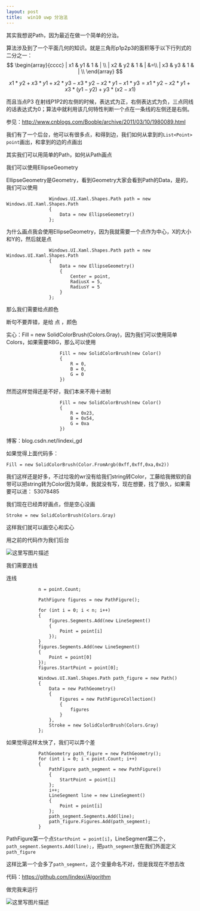 ```yaml
---
layout: post
title:  win10 uwp 分治法 
---
```


<!--more-->

其实我想说Path，因为最近在做一个简单的分治。

算法涉及到了一个平面几何的知识。就是三角形p1p2p3的面积等于以下行列式的二分之一： 
$$
\begin{array}{cccc} 
| x1 & y1 & 1 & | \\
| x2 & y2 & 1 & | &=\\
| x3 & y3 & 1 & | \\
\end{array}
$$


 $$x1*y2+x3*y1+x2*y3-x3*y2-x2*y1-x1*y3  = x1*y2-x2*y1+x3*(y1-y2)+y3*(x2-x1)$$
 
而且当点P3 在射线P1P2的左侧的时候，表达式为正，右侧表达式为负，三点同线的话表达式为0；算法中就利用该几何特性判断一个点在一条线的左侧还是右侧。

参见：http://www.cnblogs.com/Booble/archive/2011/03/10/1980089.html

我们有了一个后台，他可以有很多点，和得到边，我们如何从拿到的`List<Point> point`画出，和拿到的边的点画出

其实我们可以用简单的Path，如何从Path画点

我们可以使用EllipseGeometry

EllipseGeometry是Geometry，看到Geometry大家会看到Path的Data，是的，我们可以使用

```
                Windows.UI.Xaml.Shapes.Path path = new Windows.UI.Xaml.Shapes.Path
                {
                    Data = new EllipseGeometry()
                };
```

为什么画点我会使用EllipseGeometry，因为我就需要一个点作为中心，X的大小和Y的，然后就是点

```
                Windows.UI.Xaml.Shapes.Path path = new Windows.UI.Xaml.Shapes.Path
                {
                    Data = new EllipseGeometry()
                    {
                        Center = point,
                        RadiusX = 5,
                        RadiusY = 5
                    }
                };
```

那么我们需要给点颜色

断句不要弄错，是给 点 ，颜色

实心：Fill = new SolidColorBrush(Colors.Gray)，因为我们可以使用简单Colors，如果需要RBG，那么可以使用

```
                    Fill = new SolidColorBrush(new Color()
                    {
                        R = 0,
                        B = 0,
                        G = 0
                    })
```

然而这样觉得还是不好，我们本来不用十进制

```
                    Fill = new SolidColorBrush(new Color()
                    {
                        R = 0x23,
                        B = 0x54,
                        G = 0xa
                    })
```

博客：blog.csdn.net/lindexi_gd

如果觉得上面代码多：

```
Fill = new SolidColorBrush(Color.FromArgb(0xff,0xff,0xa,0x2))
```

我们这样还是好多，不过垃圾的wr没有给我们string转Color，工藤给我微软的自带可以把string转为Color因为简单，我就没有写，现在想要，找了很久，如果需要可以进： 53078485

我们现在已经弄好画点，但是空心没画

```
Stroke = new SolidColorBrush(Colors.Gray)
```

这样我们就可以画空心和实心

用之前的代码作为我们后台

![这里写图片描述](http://img.blog.csdn.net/20160523191436593)

我们需要连线

连线

```
            n = point.Count;

            PathFigure figures = new PathFigure();

            for (int i = 0; i < n; i++)
            {
                figures.Segments.Add(new LineSegment()
                {
                    Point = point[i]
                });
            }
            figures.Segments.Add(new LineSegment()
            {
                Point = point[0]
            });
            figures.StartPoint = point[0];

            Windows.UI.Xaml.Shapes.Path path_figure = new Path()
            {
                Data = new PathGeometry()
                {
                    Figures = new PathFigureCollection()
                    {
                        figures
                    }
                },
                Stroke = new SolidColorBrush(Colors.Gray)
            };
```


如果觉得这样太快了，我们可以弄个差

```
            PathGeometry path_figure = new PathGeometry();
            for (int i = 0; i < point.Count; i++)
            {
                PathFigure path_segment = new PathFigure()
                {
                    StartPoint = point[i]
                };
                i++;
                LineSegment line = new LineSegment()
                {
                    Point = point[i]
                };
                path_segment.Segments.Add(line);
                path_figure.Figures.Add(path_segment);
            }
```

PathFigure第一个点`StartPoint = point[i]`，LineSegment第二个，`path_segment.Segments.Add(line);`，把`path_segment`放在我们外面定义`path_figure`

这样比第一个会多了`path_segment`，这个变量命名不对，但是我现在不想去改

代码：https://github.com/lindexi/Algorithm

做完我来运行

![这里写图片描述](http://img.blog.csdn.net/20160523191446249)
